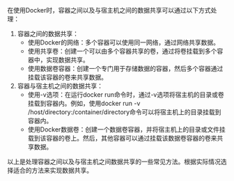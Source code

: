 在使用Docker时，容器之间以及与宿主机之间的数据共享可以通过以下方式处理：

1. 容器之间的数据共享：
    - 使用Docker的网络：多个容器可以使用同一网络，通过网络共享数据。
    - 使用共享卷：创建一个可以由多个容器共享的卷，通过将卷挂载到多个容器中，实现数据共享。
    - 使用数据卷容器：创建一个专门用于存储数据的容器，然后多个容器通过挂载该容器的卷来共享数据。
2. 容器与宿主机之间的数据共享：
    - 使用-v选项：在运行docker run命令时，通过-v选项将宿主机的目录或卷挂载到容器内。例如，使用docker run -v /host/directory:/container/directory命令可以将宿主机上的目录挂载到容器内。
    - 使用Docker数据卷：创建一个数据卷容器，并将宿主机上的目录或文件挂载到该容器的卷上。然后，其他容器可以通过挂载该数据卷容器的卷来共享数据。

以上是处理容器之间以及与宿主机之间数据共享的一些常见方法。根据实际情况选择适合的方法来实现数据共享。
